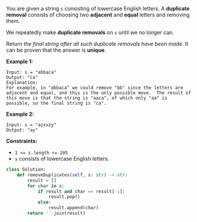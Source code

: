You are given a string  `s`  consisting of lowercase English letters. A  **duplicate removal**  consists of choosing two  **adjacent**  and  **equal**  letters and removing them.

We repeatedly make  **duplicate removals**  on  `s`  until we no longer can.

Return  _the final string after all such duplicate removals have been made_. It can be proven that the answer is  **unique**.

**Example 1:**
```
Input: s = "abbaca"
Output: "ca"
Explanation: 
For example, in "abbaca" we could remove "bb" since the letters are adjacent and equal, and this is the only possible move.  The result of this move is that the string is "aaca", of which only "aa" is possible, so the final string is "ca".
```

**Example 2:**
```
Input: s = "azxxzy"
Output: "ay"
```

**Constraints:**

-   `1 <= s.length <= 105`
-   `s`  consists of lowercase English letters.


```python
class Solution:
    def removeDuplicates(self, s: str) -> str:
        result = []
        for char in s:
            if result and char == result[-1]:
                result.pop()
            else:
                result.append(char)
        return ''.join(result)
```